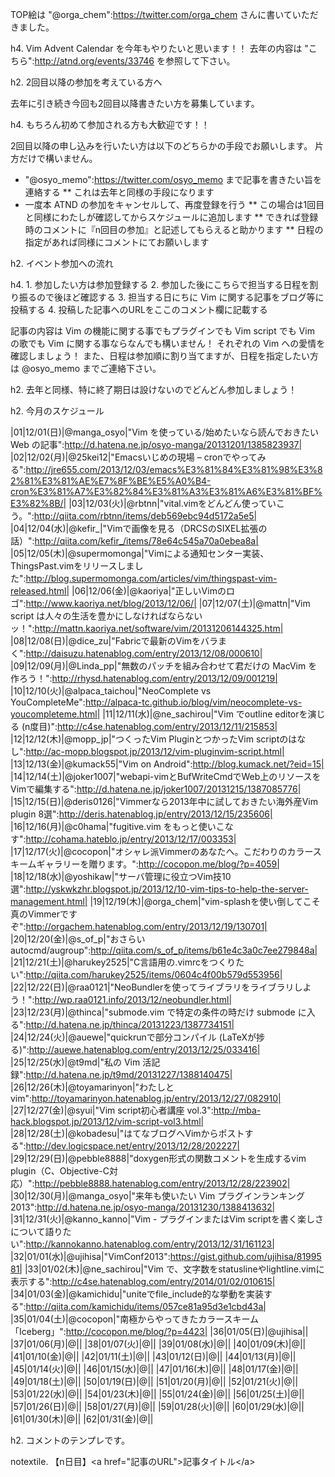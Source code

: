 TOP絵は "@orga_chem":https://twitter.com/orga_chem さんに書いていただきました。


h4. Vim Advent Calendar を今年もやりたいと思います！！
去年の内容は "こちら":http://atnd.org/events/33746 を参照して下さい。

h2. 2回目以降の参加を考えている方へ

去年に引き続き今回も2回目以降書きたい方を募集しています。

h4. もちろん初めて参加される方も大歓迎です！！

2回目以降の申し込みを行いたい方は以下のどちらかの手段でお願いします。
片方だけで構いません。

 * "@osyo_memo":https://twitter.com/osyo_memo まで記事を書きたい旨を連絡する
 ** これは去年と同様の手段になります
 * 一度本 ATND の参加をキャンセルして、再度登録を行う
 ** この場合は1回目と同様にわたしが確認してからスケジュールに追加します
 ** できれば登録時のコメントに『n回目の参加』と記述してもらえると助かります
 ** 日程の指定があれば同様にコメントにてお願いします

h2. イベント参加への流れ

h4. 1. 参加したい方は参加登録する
2. 参加した後にこちらで担当する日程を割り振るので後ほど確認する
3. 担当する日にちに Vim に関する記事をブログ等に投稿する
4. 投稿した記事へのURLをここのコメント欄に記載する


記事の内容は Vim の機能に関する事でもプラグインでも Vim script でも Vim の歌でも Vim に関する事ならなんでも構いません！
それぞれの Vim への愛情を確認しましょう！
また、日程は参加順に割り当てますが、日程を指定したい方は @osyo_memo までご連絡下さい。

h2. 去年と同様、特に終了期日は設けないのでどんどん参加しましょう！


h2. 今月のスケジュール

|01|12/01(日)|@manga_osyo|"Vim を使っている/始めたいなら読んでおきたい Web の記事":http://d.hatena.ne.jp/osyo-manga/20131201/1385823937|
|02|12/02(月)|@25kei12|"Emacsいじめの現場 – cronでやってみる":http://jre655.com/2013/12/03/emacs%E3%81%84%E3%81%98%E3%82%81%E3%81%AE%E7%8F%BE%E5%A0%B4-cron%E3%81%A7%E3%82%84%E3%81%A3%E3%81%A6%E3%81%BF%E3%82%8B/|
|03|12/03(火)|@rbtnn|"vital.vimをどんどん使っていこう。":http://qiita.com/rbtnn/items/deb569ebc94d5172a5e5|
|04|12/04(水)|@kefir_|"Vimで画像を見る（DRCSのSIXEL拡張の話）":http://qiita.com/kefir_/items/78e64c545a70a0ebea8a|
|05|12/05(木)|@supermomonga|"Vimによる通知センター実装、ThingsPast.vimをリリースしました":http://blog.supermomonga.com/articles/vim/thingspast-vim-released.html|
|06|12/06(金)|@kaoriya|"正しいVimのロゴ":http://www.kaoriya.net/blog/2013/12/06/|
|07|12/07(土)|@mattn|"Vim script は人々の生活を豊かにしなければならないッ！":http://mattn.kaoriya.net/software/vim/20131206144325.htm|
|08|12/08(日)|@dice_zu|"Fabricで最新のVimをバラまく":http://daisuzu.hatenablog.com/entry/2013/12/08/000610|
|09|12/09(月)|@Linda_pp|"無数のパッチを組み合わせて君だけの MacVim を作ろう！":http://rhysd.hatenablog.com/entry/2013/12/09/001219|
|10|12/10(火)|@alpaca_taichou|"NeoComplete vs YouCompleteMe":http://alpaca-tc.github.io/blog/vim/neocomplete-vs-youcompleteme.html|
|11|12/11(水)|@ne_sachirou|"Vim でoutline editorを演じる (n度目)":http://c4se.hatenablog.com/entry/2013/12/11/215853|
|12|12/12(木)|@mopp_jp|"つくったVim PluginとつかったVim scriptのはなし":http://ac-mopp.blogspot.jp/2013/12/vim-pluginvim-script.html|
|13|12/13(金)|@kumack55|"Vim on Android":http://blog.kumack.net/?eid=15|
|14|12/14(土)|@joker1007|"webapi-vimとBufWriteCmdでWeb上のリソースをVimで編集する":http://d.hatena.ne.jp/joker1007/20131215/1387085776|
|15|12/15(日)|@deris0126|"Vimmerなら2013年中に試しておきたい海外産Vim plugin 8選":http://deris.hatenablog.jp/entry/2013/12/15/235606|
|16|12/16(月)|@c0hama|"fugitive.vim をもっと使いこなす":http://cohama.hateblo.jp/entry/2013/12/17/003353|
|17|12/17(火)|@cocopon|"オシャレ派Vimmerのあなたへ。こだわりのカラースキームギャラリーを贈ります。":http://cocopon.me/blog/?p=4059|
|18|12/18(水)|@yoshikaw|"サーバ管理に役立つVim技10選":http://yskwkzhr.blogspot.jp/2013/12/10-vim-tips-to-help-the-server-management.html|
|19|12/19(木)|@orga_chem|"vim-splashを使い倒してこそ真のVimmerですぞ":http://orgachem.hatenablog.com/entry/2013/12/19/130701|
|20|12/20(金)|@s_of_p|"おさらい autocmd/augroup":http://qiita.com/s_of_p/items/b61e4c3a0c7ee279848a|
|21|12/21(土)|@harukey2525|"C言語用の.vimrcをつくりたい":http://qiita.com/harukey2525/items/0604c4f00b579d553956|
|22|12/22(日)|@raa0121|"NeoBundlerを使ってライブラリをライブラリしよう！":http://wp.raa0121.info/2013/12/neobundler.html|
|23|12/23(月)|@thinca|"submode.vim で特定の条件の時だけ submode に入る":http://d.hatena.ne.jp/thinca/20131223/1387734151|
|24|12/24(火)|@auewe|"quickrunで部分コンパイル (LaTeXが捗る)":http://auewe.hatenablog.com/entry/2013/12/25/033416|
|25|12/25(水)|@t9md|"私の Vim 活記録":http://d.hatena.ne.jp/t9md/20131227/1388140475|
|26|12/26(木)|@toyamarinyon|"わたしとvim":http://toyamarinyon.hatenablog.jp/entry/2013/12/27/082910|
|27|12/27(金)|@syui|"Vim script初心者講座 vol.3":http://mba-hack.blogspot.jp/2013/12/vim-script-vol3.html|
|28|12/28(土)|@kobadesu|"はてなブログへVimからポストする":http://dev.logicspace.net/entry/2013/12/28/202227|
|29|12/29(日)|@pebble8888|"doxygen形式の関数コメントを生成するvim plugin（C、Objective-C対応）":http://pebble8888.hatenablog.com/entry/2013/12/28/223902|
|30|12/30(月)|@manga_osyo|"来年も使いたい Vim プラグインランキング2013":http://d.hatena.ne.jp/osyo-manga/20131230/1388413632|
|31|12/31(火)|@kanno_kanno|"Vim - プラグインまたはVim scriptを書く楽しさについて語りたい":http://kannokanno.hatenablog.com/entry/2013/12/31/161123|
|32|01/01(水)|@ujihisa|"VimConf2013":https://gist.github.com/ujihisa/8199581|
|33|01/02(木)|@ne_sachirou|"Vim で、文字数をstatuslineやlightline.vimに表示する":http://c4se.hatenablog.com/entry/2014/01/02/010615|
|34|01/03(金)|@kamichidu|"uniteでfile_include的な挙動を実装する":http://qiita.com/kamichidu/items/057ce81a95d3e1cbd43a|
|35|01/04(土)|@cocopon|"南極からやってきたカラースキーム「Iceberg」":http://cocopon.me/blog/?p=4423|
|36|01/05(日)|@ujihisa||
|37|01/06(月)|@||
|38|01/07(火)|@||
|39|01/08(水)|@||
|40|01/09(木)|@||
|41|01/10(金)|@||
|42|01/11(土)|@||
|43|01/12(日)|@||
|44|01/13(月)|@||
|45|01/14(火)|@||
|46|01/15(水)|@||
|47|01/16(木)|@||
|48|01/17(金)|@||
|49|01/18(土)|@||
|50|01/19(日)|@||
|51|01/20(月)|@||
|52|01/21(火)|@||
|53|01/22(水)|@||
|54|01/23(木)|@||
|55|01/24(金)|@||
|56|01/25(土)|@||
|57|01/26(日)|@||
|58|01/27(月)|@||
|59|01/28(火)|@||
|60|01/29(水)|@||
|61|01/30(木)|@||
|62|01/31(金)|@||


h2. コメントのテンプレです。

notextile. 【n日目】&lt;a href=&quot;記事のURL&quot;&gt;記事タイトル&lt;/a&gt;
